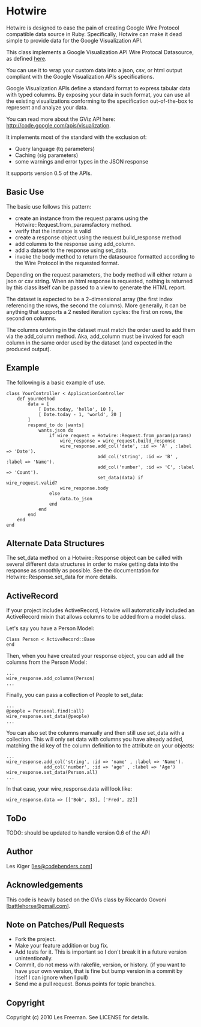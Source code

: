 # Hotwire

Hotwire is designed to ease the pain of creating Google Wire Protocol compatible data source in Ruby. Specifically, Hotwire can make it dead simple to provide data for the Google Visualization API.

This class implements a Google Visualization API Wire Protocal Datasource, as defined [here](http://code.google.com/intl/it/apis/visualization/documentation/dev/implementing_data_source.html).

You can use it to wrap your custom data into a json, csv, or html output compliant with the Google Visualization APIs specifications.

Google Visualization APIs define a standard format to express tabular data with typed columns. By exposing your data in such format, you can use all the existing visualizations conforming to the specification out-of-the-box to represent and analyze your data.

You can read more about the GViz API here: http://code.google.com/apis/visualization.

It implements most of the standard with the exclusion of:
  * Query language (tq parameters)
  * Caching (sig parameters)
  * some warnings and error types in the JSON response

It supports version 0.5 of the APIs.

## Basic Use
The basic use follows this pattern:

* create an instance from the request params using the Hotwire::Request.from_paramsfactory method.
* verify that the instance is valid
* create a response object using the request.build_response method
* add columns to the response using add_column.
* add a dataset to the response using set_data.
* invoke the body method to return the datasource formatted according to the Wire Protocol in the requested format.

Depending on the request parameters, the body method will either return a json or csv string. When an html response is requested, nothing is returned by this class itself can be passed to a view to generate the HTML report.

The dataset is expected to be a 2-dimensional array (the first index referencing the rows, the second the columns). More generally, it can be anything that supports a 2 nested iteration cycles: the first on rows, the second on columns.

The columns ordering in the dataset must match the order used to add them via the add_column method. Aka, add_column must be invoked for each column in the same order used by the dataset (and expected in the produced output).

## Example
The following is a basic example of use. 

    class YourController < ApplicationController
        def yourmethod
            data = [
                [ Date.today, 'hello', 10 ],
                [ Date.today - 1, 'world', 20 ]
            ]
            respond_to do |wants|
                wants.json do
                    if wire_request = Hotwire::Request.from_param(params)
                        wire_response = wire_request.build_response
                        wire_response.add_col('date', :id => 'A' , :label => 'Date').
                                      add_col('string', :id => 'B' , :label => 'Name').
                                      add_col('number', :id => 'C', :label => 'Count').
                                      set_data(data) if wire_request.valid?
                        wire_response.body
                    else
                        data.to_json
                    end
                end
            end
        end
    end

## Alternate Data Structures ##

The set\_data method on a Hotwire::Response object can be called with several different data structures in order to make getting data into the response as smoothly as possible. See the documentation for Hotwire::Response.set\_data for more details.

## ActiveRecord ##

If your project includes ActiveRecord, Hotwire will automatically included an ActiveRecord mixin that allows columns to be added from a model class.

Let's say you have a Person Model:
    
    Class Person < ActiveRecord::Base
    end
    
Then, when you have created your response object, you can add all the columns from the Person Model: 

    ...
    wire_response.add_columns(Person)
    ...
    
Finally, you can pass a collection of People to set_data:

    ...
    @people = Personal.find(:all)
    wire_response.set_data(@people)
    ...
    
You can also set the columns manually and then still use set_data with a collection. This will only set data with columns you have already added, matching the id key of the column definition to the attribute on your objects:

    ...
    wire_response.add_col('string', :id => 'name' , :label => 'Name').
                  add_col('number', :id => 'age' , :label => 'Age')
    wire_response.set_data(Person.all)
    ...
    
In that case, your wire_response.data will look like:

    wire_response.data => [['Bob', 33], ['Fred', 22]]
                  
    
## ToDo
TODO: should be updated to handle version 0.6 of the API

## Author ##
Les Kiger [les@codebenders.com]

## Acknowledgements
This code is heavily based on the GVis class by Riccardo Govoni [battlehorse@gmail.com].

## Note on Patches/Pull Requests
 
* Fork the project.
* Make your feature addition or bug fix.
* Add tests for it. This is important so I don't break it in a
  future version unintentionally.
* Commit, do not mess with rakefile, version, or history.
  (if you want to have your own version, that is fine but bump version in a commit by itself I can ignore when I pull)
* Send me a pull request. Bonus points for topic branches.

## Copyright

Copyright (c) 2010 Les Freeman. See LICENSE for details.
